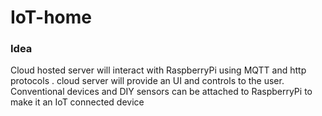 # IoT-home

### Idea
Cloud hosted server will interact with RaspberryPi using MQTT and http protocols . cloud server will provide an UI and controls to the user.
Conventional devices and DIY sensors can be attached to RaspberryPi to make it an IoT connected device
